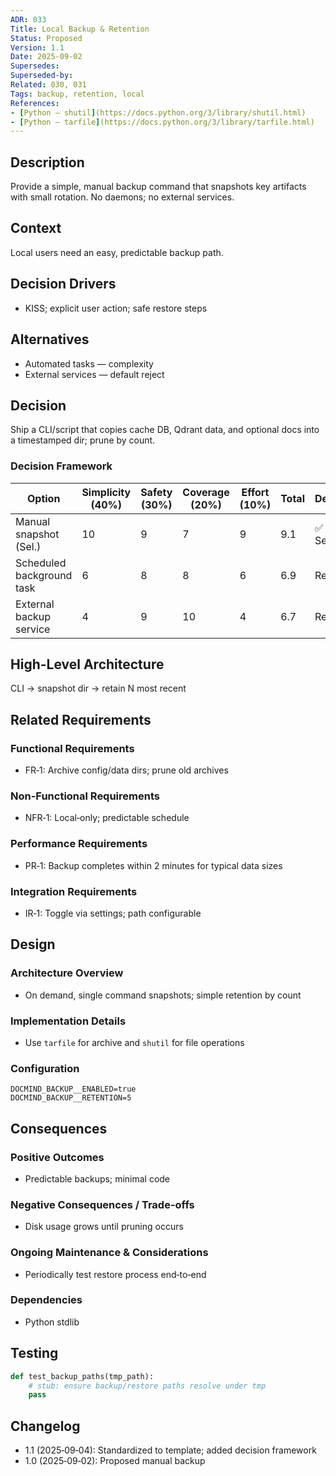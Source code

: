 ```yaml
---
ADR: 033
Title: Local Backup & Retention
Status: Proposed
Version: 1.1
Date: 2025-09-02
Supersedes:
Superseded-by:
Related: 030, 031
Tags: backup, retention, local
References:
- [Python — shutil](https://docs.python.org/3/library/shutil.html)
- [Python — tarfile](https://docs.python.org/3/library/tarfile.html)
---
```


## Description

Provide a simple, manual backup command that snapshots key artifacts with small rotation. No daemons; no external services.

## Context

Local users need an easy, predictable backup path.

## Decision Drivers

- KISS; explicit user action; safe restore steps

## Alternatives

- Automated tasks — complexity
- External services — default reject

## Decision

Ship a CLI/script that copies cache DB, Qdrant data, and optional docs into a timestamped dir; prune by count.

### Decision Framework

| Option                     | Simplicity (40%) | Safety (30%) | Coverage (20%) | Effort (10%) | Total | Decision      |
| -------------------------- | ---------------- | ------------ | -------------- | ------------ | ----- | ------------- |
| Manual snapshot (Sel.)     | 10               | 9            | 7              | 9            | 9.1   | ✅ Selected    |
| Scheduled background task  | 6                | 8            | 8              | 6            | 6.9   | Rejected      |
| External backup service    | 4                | 9            | 10             | 4            | 6.7   | Rejected      |

## High-Level Architecture

CLI → snapshot dir → retain N most recent

## Related Requirements

### Functional Requirements

- FR‑1: Archive config/data dirs; prune old archives

### Non-Functional Requirements

- NFR‑1: Local‑only; predictable schedule

### Performance Requirements

- PR‑1: Backup completes within 2 minutes for typical data sizes

### Integration Requirements

- IR‑1: Toggle via settings; path configurable

## Design

### Architecture Overview

- On demand, single command snapshots; simple retention by count

### Implementation Details

- Use `tarfile` for archive and `shutil` for file operations

### Configuration

```env
DOCMIND_BACKUP__ENABLED=true
DOCMIND_BACKUP__RETENTION=5
```

## Consequences

### Positive Outcomes

- Predictable backups; minimal code

### Negative Consequences / Trade-offs

- Disk usage grows until pruning occurs

### Ongoing Maintenance & Considerations

- Periodically test restore process end‑to‑end

### Dependencies

- Python stdlib

## Testing

```python
def test_backup_paths(tmp_path):
    # stub: ensure backup/restore paths resolve under tmp
    pass
```

## Changelog

- 1.1 (2025‑09‑04): Standardized to template; added decision framework
- 1.0 (2025‑09‑02): Proposed manual backup
